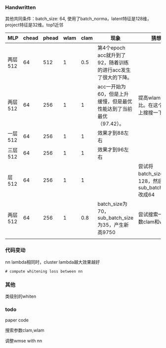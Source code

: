 ### Handwritten

其他共同条件：batch_size: 64, 使用了batch_norma，latent特征是128维，project特征是32维。top1近邻

| MLP     | chead | phead | wlam | clam | 现象                                                         | 猜想                                                |
| ------- | ----- | ----- | ---- | ---- | ------------------------------------------------------------ | --------------------------------------------------- |
| 两层512 | 64    | 512   | 1    | 0.5  | 第4个epoch acc就升到了92，随着训练的进行acc发生了很大的下降。 |                                                     |
| 两层512 | 64    | 256   | 1    | 1    | acc一开始为60，但是上升缓慢，但是最优性能达到了当前最优（97.42）。 | 提高wlam的占比。在这个基础上搜搜一下参数            |
| 一层512 | 64    | 256   | 1    | 1    | 效果才到88左右                                               |                                                     |
| 三层512 | 64    | 256   | 1    | 1    | 效果才到96左右                                               |                                                     |
| 层512   | 64    | 256   | 1    | 1    |                                                              | 尝试将batch_size改成128，然后将sub_batch_size改成64 |
| 两层512 | 64    | 256   | 1    | 0.8  | batch_size为70，sub_batch_size为35，产生新高9750             | 尝试搜索一下参数clam和wlam                          |
|         |       |       |      |      |                                                              |                                                     |

### 代码变动

nn lambda相同时，cluster lambda越大效果越好



```
# compute whitening loss between nn
```

### 其他

类级别的whiten

### todo

paper code

搜索参数clam,wlam

调整wmse with nn